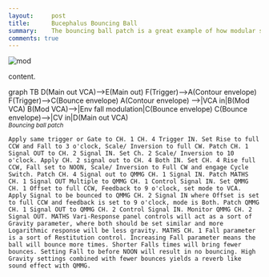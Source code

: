 ```yaml
---
layout:     post
title:      Bucephalus Bouncing Ball
summary:    The bouncing ball patch is a great example of how modular synths are uniquely capable of great sound design. It is also the quintessential modulate the modulator patch.
comments: true
---
```

<img src="{{ site.baseurl }}/images/mod12.jpg" alt="mod" class="avatar" />

content.

[//]: <> (https://knsv.github.io/mermaid/#styling-and-classes)
<div class="mermaid">
 graph TB
 D(Main out VCA)-->E(Main out)
F(Trigger)-->A(Contour envelope)
F(Trigger)-->C(Bounce envelope)
A(Contour envelope) -->|VCA in|B(Mod VCA)
B(Mod VCA)-->|Env fall modulation|C(Bounce envelope)
C(Bounce envelope)-->|CV in|D(Main out VCA)
</div>
<sup><i>Bouncing ball patch</i></sup>


    Apply same trigger or Gate to CH. 1 CH. 4 Trigger IN. Set Rise to full CCW and Fall to 3 o'clock, Scale/ Inversion to full CW. Patch CH. 1 Signal OUT to CH. 2 Signal IN. Set Ch. 2 Scale/ Inversion to 10 o'clock. Apply CH. 2 signal out to CH. 4 Both IN. Set CH. 4 Rise full CCW, Fall set to NOON, Scale/ Inversion to Full CW and engage Cycle Switch. Patch CH. 4 Signal out to QMMG CH. 1 Signal IN. Patch MATHS CH. 1 Signal OUT Multiple to QMMG CH. 1 Control Signal IN. Set QMMG CH. 1 Offset to full CCW, Feedback to 9 o'clock, set mode to VCA. Apply Signal to be bounced to QMMG CH. 2 Signal IN where Offset is set to full CCW and feedback is set to 9 o'clock, mode is Both. Patch QMMG CH. 1 Signal OUT to QMMG CH. 2 Control Signal IN. Monitor QMMG CH. 2 Signal OUT. MATHS Vari-Response panel controls will act as a sort of Gravity parameter, where both should be set similar and more Logarithmic response will be less gravity. MATHS CH. 1 Fall parameter is a sort of Restitution control. Increasing Fall parameter means the ball will bounce more times. Shorter Falls times will bring fewer bounces. Setting Fall to before NOON will result in no bouncing. High Gravity settings combined with fewer bounces yields a reverb like sound effect with QMMG. 


